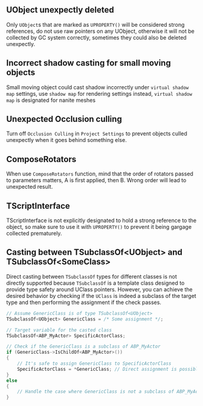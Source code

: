 
## UObject unexpectly deleted
Only `UObject`s that are marked as `UPROPERTY()` will be considered strong references, do not use raw pointers on any UObject, 
otherwise it will not be collected by GC system correctly, sometimes they could also be deleted unexpectly.

## Incorrect shadow casting for small moving objects
Small moving object could cast shadow incorrectly under `virtual shadow map` settings, use `shadow map` for rendering settings instead, `virtual shadow map` is designated for nanite meshes

## Unexpected Occlusion culling
Turn off `Occlusion Culling` in `Project Settings` to prevent objects culled unexpectly when it goes behind something else.

## ComposeRotators
When use `ComposeRotators` function, mind that the order of rotators passed to parameters matters, A is first applied, then B. Wrong order will lead to unexpected result.

## TScriptInterface
TScriptInterface is not explicitly designated to hold a strong reference to the object, so make sure to use it with `UPROPERTY()` to prevent it being gargage collected prematurely.

## Casting between TSubclassOf\<UObject\> and TSubclassOf\<SomeClass\>
Direct casting between `TSubclassOf` types for different classes is not directly supported because `TSubclassOf` is a template class designed to provide type safety around UClass pointers. However, you can achieve the desired behavior by checking if the `UClass` is indeed a subclass of the target type and then performing the assignment if the check passes.
```C++
// Assume GenericClass is of type TSubclassOf<UObject>
TSubclassOf<UObject> GenericClass = /* Some assignment */;

// Target variable for the casted class
TSubclassOf<ABP_MyActor> SpecificActorClass;

// Check if the GenericClass is a subclass of ABP_MyActor
if (GenericClass->IsChildOf<ABP_MyActor>())
{
    // It's safe to assign GenericClass to SpecificActorClass
    SpecificActorClass = *GenericClass; // Direct assignment is possible after ensuring type compatibility
}
else
{
    // Handle the case where GenericClass is not a subclass of ABP_MyActor
}
```
